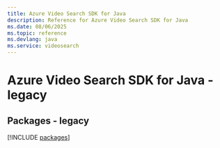 ```yaml
---
title: Azure Video Search SDK for Java
description: Reference for Azure Video Search SDK for Java
ms.date: 08/06/2025
ms.topic: reference
ms.devlang: java
ms.service: videosearch
---
```

# Azure Video Search SDK for Java - legacy
## Packages - legacy
[!INCLUDE [packages](video-search-index.md)]